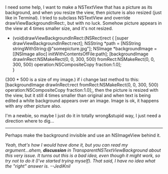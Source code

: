 

I need some help, I want to make a NSTextView that has a picture as its background, and when you resize the view, then picture is also resized (just like in Terminal).
I tried to subclass NSTextView and override     drawViewBackgroundInRect:, but with no luck. Somehow picture appears in the view at 4 times smaller size, and it's not resized.

    
- (void)drawViewBackgroundInRect:(NSRect)rect
{
	[super drawViewBackgroundInRect:rect];
	NSString *path = [NSString stringWithString:@"somepicture.jpg"];
	NSImage *backgroundImage = [[NSImage alloc] initWithContentsOfFile:path];
	[backgroundImage drawInRect:NSMakeRect(0, 0, 300, 500)
				     fromRect:NSMakeRect(0, 0, 300, 500)
                                     operation:NSCompositeCopy fraction:1.0];	
}


(300 * 500 is a size of my image.)
if i change last method to this:     [backgroundImage drawInRect:rect fromRect:NSMakeRect(0, 0, 300, 500) operation:NSCompositeCopy fraction:1.0];, then the picture is resized with the view, but it still 4 times smaller than original and when text is being edited a white background appears over an image.
Image is ok, it happens with any other picture also.

I'm a newbie, so maybe I just do it in totally wrong&stupid way, I just need a direction where to dig...

----

Perhaps make the background invisible and use an NSImageView behind it.

*Yeah, that's how I would have done it, but you can read my argument...ahem, **discussion** in TransparentNSTextViewBackground about this very issue. It turns out this is a bad idea, even though it might work, so try not to do it (I've started trying myself). That said, I have no idea what the "right" answer is. --JediKnil*
